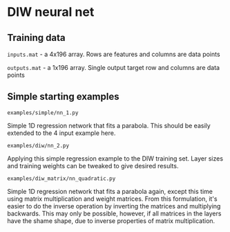 # DIW neural net

## Training data

`inputs.mat` - a 4x196 array. Rows are features and columns are data points

`outputs.mat` - a 1x196 array. Single output target row and columns are data points

## Simple starting examples

`examples/simple/nn_1.py`

Simple 1D regression network that fits a parabola. This should be easily extended to the 4 input example here. 

`examples/diw/nn_2.py`

Applying this simple regression example to the DIW training set. Layer sizes and training weights can be tweaked to give desired results.

`examples/diw_matrix/nn_quadratic.py`

Simple 1D regression network that fits a parabola again, except this time using matrix multiplication and weight matrices. From this formulation, it's easier to do the inverse operation by inverting the matrices and multiplying backwards. This may only be possible, however, if all matrices in the layers have the shame shape, due to inverse properties of matrix multiplication.
